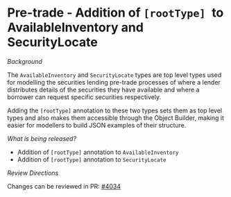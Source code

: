 # Pre-trade - Addition of `[rootType] `to AvailableInventory and SecurityLocate

_Background_

The `AvailableInventory` and `SecurityLocate` types are top level types used for modelling the securities lending pre-trade processes of where a lender distributes details of the securities they have available and where a borrower can request specific securities respectively.

Adding the `[rootType]` annotation to these two types sets them as top level types and also makes them accessible through the Object Builder, making it easier for modellers to build JSON examples of their structure.

_What is being released?_

- Addition of `[rootType]` annotation to `AvailableInventory`
- Addition of `[rootType]` annotation to `SecurityLocate`

_Review Directions_

Changes can be reviewed in PR: [#4034](https://github.com/finos/common-domain-model/pull/4034)
